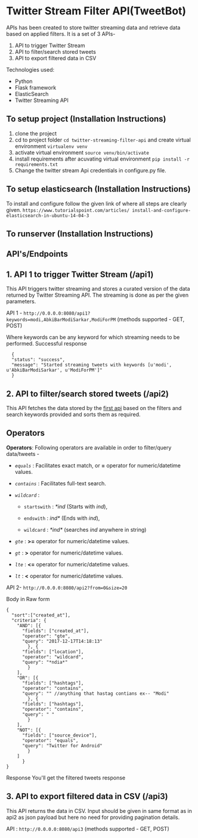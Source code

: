 # Twitter Stream Filter API(TweetBot)

APIs has been created to store twitter streaming data and retrieve data based on applied filters. It is a set of 3 APIs-
1. API to trigger Twitter Stream
2. API to filter/search stored tweets
3. API to export filtered data in CSV

Technologies used:
  - Python
  - Flask framework
  - ElasticSearch 
  - Twitter Streaming API
  
<!-- ## Jump To
- [Installation Guide](#installation-instructions)
- [API 1 - API to trigger Twitter Stream](#1-api-to-trigger-twitter-stream-stream)
- [API 2 - API to filter/search stored tweets](#2-api-to-filtersearch-stored-tweets-search)
- [API 3 - API to export filtered data in CSV](#3-api-to-export-filtered-data-in-csv-getcsv)
   -->
## To setup project (Installation Instructions)
  1. clone the project
  2. cd to project folder `cd twitter-streaming-filter-api` and create virtual environment
  `virtualenv venv`
  3. activate virtual environment
  `source venv/bin/activate`
  4. install requirements after acuvating virtual environment
  `pip install -r requirements.txt`
  5. Change the twitter stream Api credentials in configure.py file.

## To setup elasticsearch (Installation Instructions)
  To install and configure follow the given link of where all steps are clearly given.
  `https://www.tutorialspoint.com/articles/ install-and-configure-elasticsearch-in-ubuntu-14-04-3`

## To runserver (Installation Instructions)
  
## API's/Endpoints
## 1. API 1 to trigger Twitter Stream (/api1)
This API triggers twitter streaming and stores a curated version of the data returned by Twitter Streaming API. The streaming is done as per the given parameters.

API 1 - `http://0.0.0.0:8080/api1?keywords=modi,AbkiBarModiSarkar,ModiForPM`
(methods supported - GET, POST)

Where keywords can be any keyword for which streaming needs to be performed.
Successful response
```
  {
  "status": "success",
  "message": "Started streaming tweets with keywords [u'modi', u'AbkiBarModiSarkar', u'ModiForPM']"
  }
  ```


## 2. API to filter/search stored tweets (/api2)
This API fetches the data stored by the [first api](#1-api-to-trigger-twitter-stream) based on the filters and search keywords provided and sorts them as required.
## Operators

**Operators**: Following operators are available in order to filter/query data/tweets -

* _```equals```_ : Facilitates exact match, or **=** operator for numeric/datetime values.

* _```contains```_ : Facilitates full-text search.

* _```wildcard```_ : 

  * ```startswith``` : _*ind_ (Starts with *ind*), 
  
  * ```endswith``` : _ind*_ (Ends with *ind*), 
  
  * ```wildcard``` : _\*ind\*_ (searches *ind* anywhere in string)

* _```gte```_ : **>=** operator for numeric/datetime values.

* _```gt```_ : **>** operator for numeric/datetime values.

* _```lte```_ : **<=** operator for numeric/datetime values.

* _```lt```_ : **<** operator for numeric/datetime values.


API 2- `http://0.0.0.0:8080/api2?from=0&size=20`

Body in Raw form 
```
{
  "sort":["created_at"],              
  "criteria": {
    "AND": [{
      "fields": ["created_at"], 
      "operator": "gte",    
      "query": "2017-12-17T14:18:13"
        }, {
      "fields": ["location"],
      "operator": "wildcard",
      "query": "*ndia*"
        }
    ],
    "OR": [{
      "fields": ["hashtags"],
      "operator": "contains",
      "query": "" //anything that hastag contians ex-- "Modi"
        }, {
      "fields": ["hashtags"],
      "operator": "contains",
      "query": " "
        }
    ],
    "NOT": [{
      "fields": ["source_device"],
      "operator": "equals",
      "query": "Twitter for Android"
        }
    ]
      }
}
```
Response
 You'll get the filtered tweets response 


## 3. API to export filtered data in CSV (/api3)
This API returns the data in CSV. Input should be given in same format as in api2 as json payload but here no need for providing pagination details.

API : `http://0.0.0.0:8080/api3`
(methods supported - GET, POST)
